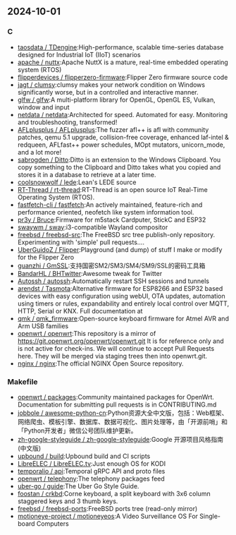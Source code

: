 ## 2024-10-01

### C

* [taosdata / TDengine](https://github.com/taosdata/TDengine):High-performance, scalable time-series database designed for Industrial IoT (IIoT) scenarios
* [apache / nuttx](https://github.com/apache/nuttx):Apache NuttX is a mature, real-time embedded operating system (RTOS)
* [flipperdevices / flipperzero-firmware](https://github.com/flipperdevices/flipperzero-firmware):Flipper Zero firmware source code
* [jagt / clumsy](https://github.com/jagt/clumsy):clumsy makes your network condition on Windows significantly worse, but in a controlled and interactive manner.
* [glfw / glfw](https://github.com/glfw/glfw):A multi-platform library for OpenGL, OpenGL ES, Vulkan, window and input
* [netdata / netdata](https://github.com/netdata/netdata):Architected for speed. Automated for easy. Monitoring and troubleshooting, transformed!
* [AFLplusplus / AFLplusplus](https://github.com/AFLplusplus/AFLplusplus):The fuzzer afl++ is afl with community patches, qemu 5.1 upgrade, collision-free coverage, enhanced laf-intel & redqueen, AFLfast++ power schedules, MOpt mutators, unicorn_mode, and a lot more!
* [sabrogden / Ditto](https://github.com/sabrogden/Ditto):Ditto is an extension to the Windows Clipboard. You copy something to the Clipboard and Ditto takes what you copied and stores it in a database to retrieve at a later time.
* [coolsnowwolf / lede](https://github.com/coolsnowwolf/lede):Lean's LEDE source
* [RT-Thread / rt-thread](https://github.com/RT-Thread/rt-thread):RT-Thread is an open source IoT Real-Time Operating System (RTOS).
* [fastfetch-cli / fastfetch](https://github.com/fastfetch-cli/fastfetch):An actively maintained, feature-rich and performance oriented, neofetch like system information tool.
* [pr3y / Bruce](https://github.com/pr3y/Bruce):Firmware for m5stack Cardputer, StickC and ESP32
* [swaywm / sway](https://github.com/swaywm/sway):i3-compatible Wayland compositor
* [freebsd / freebsd-src](https://github.com/freebsd/freebsd-src):The FreeBSD src tree publish-only repository. Experimenting with 'simple' pull requests....
* [UberGuidoZ / Flipper](https://github.com/UberGuidoZ/Flipper):Playground (and dump) of stuff I make or modify for the Flipper Zero
* [guanzhi / GmSSL](https://github.com/guanzhi/GmSSL):支持国密SM2/SM3/SM4/SM9/SSL的密码工具箱
* [BandarHL / BHTwitter](https://github.com/BandarHL/BHTwitter):Awesome tweak for Twitter
* [Autossh / autossh](https://github.com/Autossh/autossh):Automatically restart SSH sessions and tunnels
* [arendst / Tasmota](https://github.com/arendst/Tasmota):Alternative firmware for ESP8266 and ESP32 based devices with easy configuration using webUI, OTA updates, automation using timers or rules, expandability and entirely local control over MQTT, HTTP, Serial or KNX. Full documentation at
* [qmk / qmk_firmware](https://github.com/qmk/qmk_firmware):Open-source keyboard firmware for Atmel AVR and Arm USB families
* [openwrt / openwrt](https://github.com/openwrt/openwrt):This repository is a mirror of https://git.openwrt.org/openwrt/openwrt.git It is for reference only and is not active for check-ins. We will continue to accept Pull Requests here. They will be merged via staging trees then into openwrt.git.
* [nginx / nginx](https://github.com/nginx/nginx):The official NGINX Open Source repository.

### Makefile

* [openwrt / packages](https://github.com/openwrt/packages):Community maintained packages for OpenWrt. Documentation for submitting pull requests is in CONTRIBUTING.md
* [jobbole / awesome-python-cn](https://github.com/jobbole/awesome-python-cn):Python资源大全中文版，包括：Web框架、网络爬虫、模板引擎、数据库、数据可视化、图片处理等，由「开源前哨」和「Python开发者」微信公号团队维护更新。
* [zh-google-styleguide / zh-google-styleguide](https://github.com/zh-google-styleguide/zh-google-styleguide):Google 开源项目风格指南 (中文版)
* [upbound / build](https://github.com/upbound/build):Upbound build and CI scripts
* [LibreELEC / LibreELEC.tv](https://github.com/LibreELEC/LibreELEC.tv):Just enough OS for KODI
* [temporalio / api](https://github.com/temporalio/api):Temporal gRPC API and proto files
* [openwrt / telephony](https://github.com/openwrt/telephony):The telephony packages feed
* [uber-go / guide](https://github.com/uber-go/guide):The Uber Go Style Guide.
* [foostan / crkbd](https://github.com/foostan/crkbd):Corne keyboard, a split keyboard with 3x6 column staggered keys and 3 thumb keys.
* [freebsd / freebsd-ports](https://github.com/freebsd/freebsd-ports):FreeBSD ports tree (read-only mirror)
* [motioneye-project / motioneyeos](https://github.com/motioneye-project/motioneyeos):A Video Surveillance OS For Single-board Computers
